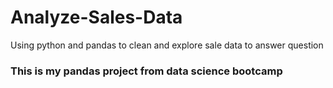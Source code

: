 # Analyze-Sales-Data
Using python and pandas to clean and explore sale data to answer question

### This is my pandas project from data science bootcamp
